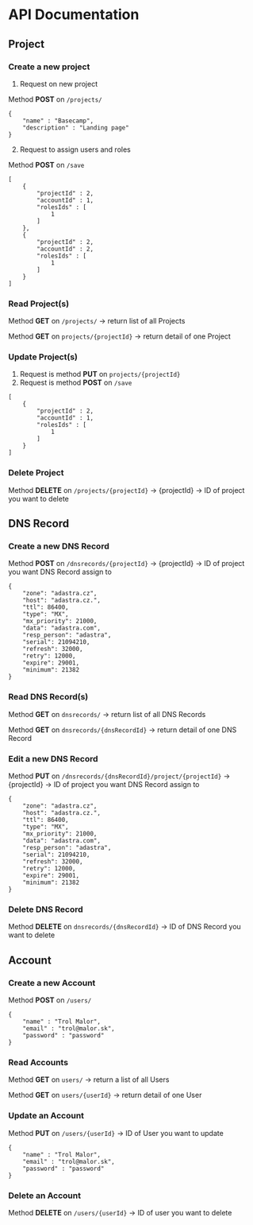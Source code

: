 # API Documentation

## Project

### Create a new project

1. Request on new project

Method **POST** on `/projects/`

```
{
    "name" : "Basecamp",
    "description" : "Landing page"
}
```

2. Request to assign users and roles

Method **POST** on `/save`

```
[
    {
        "projectId" : 2,
        "accountId" : 1,
        "rolesIds" : [
            1
        ]
    },
    {
        "projectId" : 2,
        "accountId" : 2,
        "rolesIds" : [
            1
        ]
    }
]
```

### Read Project(s)

Method **GET** on `/projects/` -> return list of all Projects

Method **GET** on `projects/{projectId}` -> return detail of one Project

### Update Project(s)

1. Request is method **PUT** on `projects/{projectId}`
2. Request is method **POST** on `/save`

```
[
    {
        "projectId" : 2,
        "accountId" : 1,
        "rolesIds" : [
            1
        ]
    }
]
```

### Delete Project

Method **DELETE** on `/projects/{projectId}` -> {projectId} -> ID of project you want to delete

## DNS Record

### Create a new DNS Record

Method **POST** on `/dnsrecords/{projectId}` -> {projectId} -> ID of project you want DNS Record assign to

```
{
    "zone": "adastra.cz",
    "host": "adastra.cz.",
    "ttl": 86400,
    "type": "MX",
    "mx_priority": 21000,
    "data": "adastra.com",
    "resp_person": "adastra",
    "serial": 21094210,
    "refresh": 32000,
    "retry": 12000,
    "expire": 29001,
    "minimum": 21382
}
```

### Read DNS Record(s)

Method **GET** on `dnsrecords/` -> return list of all DNS Records

Method **GET** on `dnsrecords/{dnsRecordId}` -> return detail of one DNS Record

### Edit a new DNS Record

Method **PUT** on `/dnsrecords/{dnsRecordId}/project/{projectId}` -> {projectId} -> ID of project you want DNS Record assign to

```
{
    "zone": "adastra.cz",
    "host": "adastra.cz.",
    "ttl": 86400,
    "type": "MX",
    "mx_priority": 21000,
    "data": "adastra.com",
    "resp_person": "adastra",
    "serial": 21094210,
    "refresh": 32000,
    "retry": 12000,
    "expire": 29001,
    "minimum": 21382
}
```

### Delete DNS Record

Method **DELETE** on `dnsrecords/{dnsRecordId}` -> ID of DNS Record you want to delete

## Account

### Create a new Account

Method **POST** on `/users/`

```
{
    "name" : "Trol Malor",
    "email" : "trol@malor.sk",
    "password" : "password"
}
```

### Read Accounts

Method **GET** on `users/` -> return a list of all Users

Method **GET** on `users/{userId}` -> return detail of one User

### Update an Account

Method **PUT** on `/users/{userId}` -> ID of User you want to update

```
{
    "name" : "Trol Malor",
    "email" : "trol@malor.sk",
    "password" : "password"
}
```

### Delete an Account

Method **DELETE** on `/users/{userId}` -> ID of user you want to delete